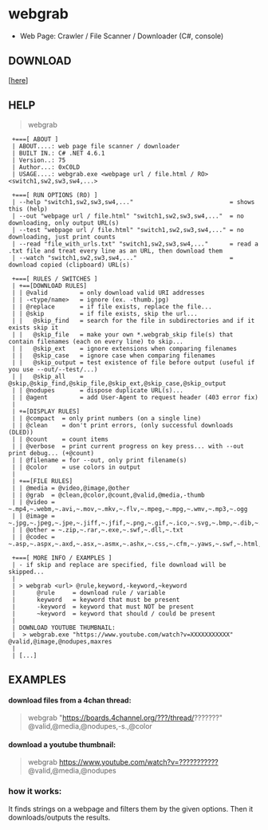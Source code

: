 # webgrab
- Web Page: Crawler / File Scanner / Downloader (C#, console)

## DOWNLOAD
\[[here](https://github.com/0xC0LD/webgrab/raw/master/webgrab/webgrab/bin/Release/webgrab.exe)\]

## HELP
> webgrab
```
 +===[ ABOUT ]
 | ABOUT....: web page file scanner / downloader
 | BUILT IN.: C# .NET 4.6.1
 | Version..: 75
 | Author...: 0xC0LD
 | USAGE....: webgrab.exe <webpage url / file.html / RO> <switch1,sw2,sw3,sw4,...>

 +===[ RUN OPTIONS (RO) ]
 | --help "switch1,sw2,sw3,sw4,..."                           = shows this (help)
 | --out "webpage url / file.html" "switch1,sw2,sw3,sw4,..."  = no downloading, only output URL(s)
 | --test "webpage url / file.html" "switch1,sw2,sw3,sw4,..." = no downloading, just print counts
 | --read "file_with_urls.txt" "switch1,sw2,sw3,sw4,..."      = read a .txt file and treat every line as an URL, then download them
 | --watch "switch1,sw2,sw3,sw4,..."                          = download copied (clipboard) URL(s)

 +===[ RULES / SWITCHES ]
 | +==[DOWNLOAD RULES]
 | | @valid         = only download valid URI addresses
 | | -<type/name>   = ignore (ex. -thumb.jpg)
 | | @replace       = if file exists, replace the file...
 | | @skip          = if file exists, skip the url...
 | |   @skip_find   = search for the file in subdirectories and if it exists skip it
 | |   @skip_file   = make your own *.webgrab_skip file(s) that contain filenames (each on every line) to skip...
 | |   @skip_ext    = ignore extensions when comparing filenames
 | |   @skip_case   = ignore case when comparing filenames
 | |   @skip_output = test existence of file before output (useful if you use --out/--test/...)
 | |   @skip_all    = @skip,@skip_find,@skip_file,@skip_ext,@skip_case,@skip_output
 | | @nodupes       = dispose duplicate URL(s)...
 | | @agent         = add User-Agent to request header (403 error fix)
 |
 | +=[DISPLAY RULES]
 | | @compact  = only print numbers (on a single line)
 | | @clean    = don't print errors, (only successful downloads (DLED))
 | | @count    = count items
 | | @verbose  = print current progress on key press... with --out print debug... (+@count)
 | | @filename = for --out, only print filename(s)
 | | @color    = use colors in output
 |
 | +==[FILE RULES]
 | | @media = @video,@image,@other
 | | @grab  = @clean,@color,@count,@valid,@media,-thumb 
 | | @video = ~.mp4,~.webm,~.avi,~.mov,~.mkv,~.flv,~.mpeg,~.mpg,~.wmv,~.mp3,~.ogg
 | | @image = ~.jpg,~.jpeg,~.jpe,~.jiff,~.jfif,~.png,~.gif,~.ico,~.svg,~.bmp,~.dib,~.tif,~.tiff
 | | @other = ~.zip,~.rar,~.exe,~.swf,~.dll,~.txt
 | | @codec = ~.asp,~.aspx,~.axd,~.asx,~.asmx,~.ashx,~.css,~.cfm,~.yaws,~.swf,~.html,~.htm,~.xhtml,~.jhtml,~.jsp,~.jspx,~.wss,~.do,~.action,~.js,~.pl,~.php,~.php4,~.php3,~.phtml,~.py,~.rb,~.rhtml,~.shtml,~.xml,~.rss,~.svg,~.cgi,~.dll

 +===[ MORE INFO / EXAMPLES ]
 | - if skip and replace are specified, file download will be skipped...
 |
 | > webgrab <url> @rule,keyword,-keyword,~keyword
 |      @rule     = download rule / variable
 |      keyword   = keyword that must be present
 |      -keyword  = keyword that must NOT be present
 |      ~keyword  = keyword that should / could be present
 |
 | DOWNLOAD YOUTUBE THUMBNAIL: 
 |  > webgrab.exe "https://www.youtube.com/watch?v=XXXXXXXXXXX" @valid,@image,@nodupes,maxres
 |
 | [...]
```

## EXAMPLES
#### download files from a 4chan thread:
> webgrab "https://boards.4channel.org/???/thread/???????" @valid,@media,@nodupes,-s.,@color

#### download a youtube thumbnail:
> webgrab <https://www.youtube.com/watch?v=???????????> @valid,@media,@nodupes

### how it works:
It finds strings on a webpage and filters them by the given options.
Then it downloads/outputs the results.